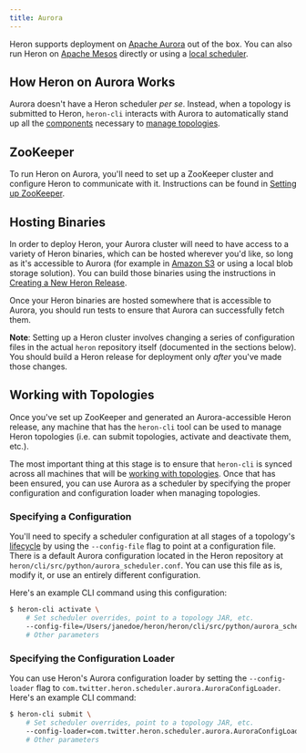 ```yaml
---
title: Aurora
---
```


Heron supports deployment on [Apache Aurora](http://aurora.apache.org/) out of
the box. You can also run Heron on [Apache Mesos](../mesos) directly or using
a [local scheduler](../local).

## How Heron on Aurora Works

Aurora doesn't have a Heron scheduler *per se*. Instead, when a topology is
submitted to Heron, `heron-cli` interacts with Aurora to automatically stand up
all the [components](../../../concepts/architecture) necessary to [manage
topologies](../../heron-cli).

## ZooKeeper

To run Heron on Aurora, you'll need to set up a ZooKeeper cluster and configure
Heron to communicate with it. Instructions can be found in [Setting up
ZooKeeper](../zookeeper).

## Hosting Binaries

In order to deploy Heron, your Aurora cluster will need to have access to a
variety of Heron binaries, which can be hosted wherever you'd like, so long as
it's accessible to Aurora (for example in [Amazon
S3](https://aws.amazon.com/s3/) or using a local blob storage solution). You can
build those binaries using the instructions in [Creating a New Heron
Release](../../../developers/compiling#building-a-full-release-package).

Once your Heron binaries are hosted somewhere that is accessible to Aurora, you
should run tests to ensure that Aurora can successfully fetch them.

**Note**: Setting up a Heron cluster involves changing a series of configuration
files in the actual `heron` repository itself (documented in the sections
below). You should build a Heron release for deployment only *after* you've made
those changes.

## Working with Topologies

Once you've set up ZooKeeper and generated an Aurora-accessible Heron release,
any machine that has the `heron-cli` tool can be used to manage Heron topologies
(i.e. can submit topologies, activate and deactivate them, etc.).

The most important thing at this stage is to ensure that `heron-cli` is synced
across all machines that will be [working with topologies](../../heron-cli).
Once that has been ensured, you can use Aurora as a scheduler by specifying the
proper configuration and configuration loader when managing topologies.

### Specifying a Configuration

You'll need to specify a scheduler configuration at all stages of a topology's
[lifecycle](../../../concepts/topologies#topology-lifecycle) by using the
`--config-file` flag to point at a configuration file. There is a default Aurora
configuration located in the Heron repository at
`heron/cli/src/python/aurora_scheduler.conf`. You can use this file as is,
modify it, or use an entirely different configuration.

Here's an example CLI command using this configuration:

```bash
$ heron-cli activate \
    # Set scheduler overrides, point to a topology JAR, etc.
    --config-file=/Users/janedoe/heron/heron/cli/src/python/aurora_scheduler.conf` \
    # Other parameters
```

### Specifying the Configuration Loader

You can use Heron's Aurora configuration loader by setting the
`--config-loader` flag to `com.twitter.heron.scheduler.aurora.AuroraConfigLoader`.
Here's an example CLI command:

```bash
$ heron-cli submit \
    # Set scheduler overrides, point to a topology JAR, etc.
    --config-loader=com.twitter.heron.scheduler.aurora.AuroraConfigLoader \
    # Other parameters
```
